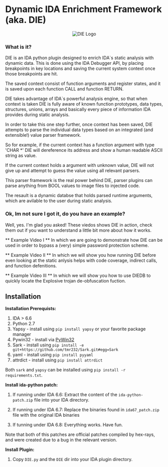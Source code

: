 Dynamic IDA Enrichment Framework (aka. DIE)
===========================================

<p align="center">
  <img src="https://github.com/ynvb/DIE/blob/master/DIE/icons/logo.png" alt="DIE Logo"/>
</p>

### What is it?

DIE is an IDA python plugin designed to enrich IDA`s static analysis with dynamic data.
This is done using the IDA Debugger API, by placing breakpoints in key locations and saving the current system context once those breakpoints are hit.

The saved context consist of function arguments and register states, and it is saved upon each function CALL and function RETURN.

DIE takes advantage of IDA`s powerful analysis engine, so that when context is taken DIE is fully aware of known function prototypes, data types, structures, unions, arrays and basically every piece of information IDA provides during static analysis.

In order to take this one step further, once context has been saved, DIE attempts to parse the individual data types based on an integrated (and extensible!) value parser framework.

So for example, if the current context has a function argument with type 'CHAR *' DIE will dereference its address and show a human readable ASCII string as value.

If the current context holds a argument with unknown value, DIE will not give up and attempt to guess the value using all relevant parsers.

This parser framework is the real power behind DIE, parser plugins can parse anything from BOOL values to image files to injected code.

The resault is a dynamic databse that holds parsed runtime arguments, which are avilable to the user during static analysis.

### Ok, Im not sure I got it, do you have an example?

Well, yes. I'm glad you asked!
These viedos shows DIE in action, check them out if you want to understand a little bit more about how it works.

** Example Video I **
In which we are going to demonstrate how DIE can be used in order to bypass a (very) simple password protection scheme.

** Example Video II **
In which we will show you how running DIE before even looking at the static anlysis helps with code coverage, indirect calls, and function defenitions.

** Example Video III **
In which we will show you how to use DIEDB to quickly locate the Explosive trojan de-obfuscation fuction.

Installation
------------
**Installation Prerequists:**

1. IDA > 6.6
2. Python 2.7
3. Yapsy     - install using `pip install yapsy` or your favorite package manager
4. Pywin32   - install via [PyWin32](http://sourceforge.net/projects/pywin32/files/pywin32/)
5. Sark      - install using `pip install -e git+https://github.com/tmr232/Sark.git#egg=Sark`
6. yaml      - install using `pip install pyyaml`
7. attrdict  - install using `pip install attrdict`

Both `sark` and `yapsy` can be installed using `pip install -r requirements.txt`.

**Install ida-python patch:**

1. If running under IDA 6.6:
   Extract the content of the `ida-python-patch.zip` file into your IDA directory.

2. If running under IDA 6.7:
   Replace the binaries found in `ida67_patch.zip` file with the original IDA binaries
   
3. If tunning under IDA 6.8:
    Everything works. Have fun.

Note that both of this patches are official patches compiled by hex-rays, and were created due to a bug in the relevant version.

**Install Plugin:**

1. Copy `DIE.py` and the `DIE` dir into your IDA plugin directory.
